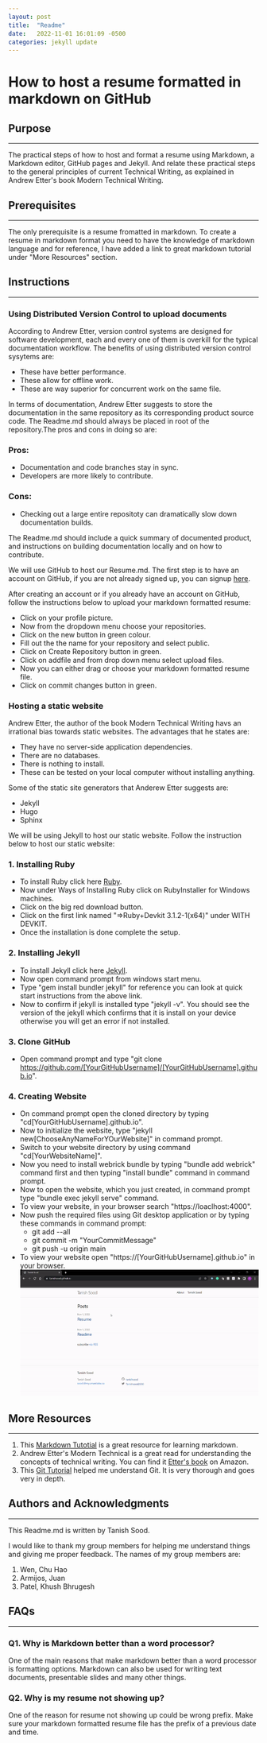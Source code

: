 ```yaml
---
layout: post
title:  "Readme"
date:   2022-11-01 16:01:09 -0500
categories: jekyll update
---
```

# How to host a resume formatted in markdown on GitHub

## Purpose
---
 The practical steps of how to host and format a resume using Markdown, a Markdown editor, GitHub pages and Jekyll. And relate these practical steps to the general principles of current Technical Writing, as explained in Andrew Etter's book Modern Technical Writing.

## Prerequisites
---
The only prerequisite is a resume fromatted in markdown. To create a resume in markdown format you need to have the knowledge of markdown language and for reference, I have added a link to great markdown tutorial under "More Resources" section.

## Instructions
---
### **Using Distributed Version Control to upload documents** 
According to Andrew Etter, version control systems are designed for software development, each and every one of them is overkill for the typical documentation workflow. The benefits of using distributed version control sysytems are:
* These have better performance.
* These allow for offline work.
* These are way superior for concurrent work on the same file.

In terms of documentation, Andrew Etter suggests to store the documentation in the same repository as its corresponding product source code. The Readme.md should always be placed in root of the repository.The pros and cons in doing so are:
### Pros:
* Documentation and code branches stay in sync.
* Developers are more likely to contribute.
### Cons:
* Checking out a large entire repositoty can dramatically slow down documentation builds.

The Readme.md should include a quick summary of documented product, and  instructions on building documentation locally and on how to contribute.

We will use GitHub to host our Resume.md. The first step is to have an account on GitHub, if you are not already signed up, you can signup [here](https://github.com/signup?source=login).

After creating an account or if you already have an account on GitHub, follow the instructions below to upload your markdown formatted resume:
* Click on your profile picture.
* Now from the dropdown menu choose your repositories.
* Click on the new button in green colour.
* Fill out the the name for your repository and select public.
* Click on Create Repository button in green.
* Click on addfile and from drop down menu select upload files.
* Now you can either drag or choose your markdown formatted resume file.
* Click on commit changes button in green.

### **Hosting a static website**
Andrew Etter, the author of the book Modern Technical Writing havs an irrational bias towards static websites. The advantages that he states are:
* They have no server-side application dependencies.
* There are no databases.
* There is nothing to install.
* These can be tested on your local computer without installing anything.

Some of the static site generators that Anderew Etter suggests are:
* Jekyll
* Hugo
* Sphinx

We will be using Jekyll to host our static website. Follow the instruction below to host our static website:
### 1. Installing Ruby
*  To install Ruby click here [Ruby](https://www.ruby-lang.org/en/downloads/).
* Now under Ways of Installing Ruby click on RubyInstaller for Windows machines.
* Click on the big red download button.
* Click on the first link named "=>Ruby+Devkit 3.1.2-1(x64)" under WITH DEVKIT.
* Once the installation is done complete the setup.

### 2. Installing Jekyll
* To install Jekyll click here [Jekyll](https://jekyllrb.com/).
* Now open command prompt from windows start menu.
* Type "gem install bundler jekyll" for reference you can look at quick start instructions from the above link.
* Now to confirm if jekyll is installed type "jekyll -v". You should see the version of the jekyll which confirms that it is install on your device otherwise you will get an error if not installed.

### 3. Clone GitHub
* Open command prompt and type "git clone https://github.com/[YourGitHubUsername]/[YourGitHubUsername].github.io".

### 4. Creating Website
* On command prompt open the cloned directory by typing "cd[YourGitHubUsername].github.io".
* Now to initialize the website, type "jekyll new[ChooseAnyNameForYOurWebsite]" in command prompt.
* Switch to your website directory by using command "cd[YourWebsiteName]".
* Now you need to install webrick bundle by typing "bundle add webrick" command first and then typing "install bundle" command in command prompt.
* Now to open the website, which you just created, in command prompt type "bundle exec jekyll serve" command.
* To view your website, in your browser search "https://loaclhost:4000".
* Now push the required files using Git desktop application or by typing these commands in command prompt:
    * git add --all 
    * git commit -m "YourCommitMessage" 
    * git push -u origin main
*  To view your website open "https://[YourGitHubUsername].github.io" in your browser.
![Resume](Resume.gif)

## More Resources
-----------------------
1. This [Markdown Tutotial](https://www.markdowntutorial.com/) is a great resource for learning markdown.
2. Andrew Etter's Modern Technical is a great read for understanding the concepts of technical writing. You can find it [Etter's book](https://www.amazon.ca/Modern-Technical-Writing-Introduction-Documentation-ebook/dp/B01A2QL9SS) on Amazon.
3. This [Git Tutorial](https://www.w3schools.com/git/) helped me understand Git. It is very thorough and goes very in depth.

## Authors and Acknowledgments
---
This Readme.md is written by Tanish Sood.

I would like to thank my group members for helping me understand things and giving me proper feedback.
The names of my group members are:
1. Wen, Chu Hao
2. Armijos, Juan
3. Patel, Khush Bhrugesh

## FAQs
---
### Q1. Why is Markdown better than a word processor?
One of the main reasons that make markdown better than a word processor is formatting options. Markdown can also be used for writing text documents, presentable slides and many other things.

### Q2. Why is my resume not showing up?
One of the reason for resume not showing up could be wrong prefix. Make sure your markdown formatted resume file has the prefix of a previous date and time.
